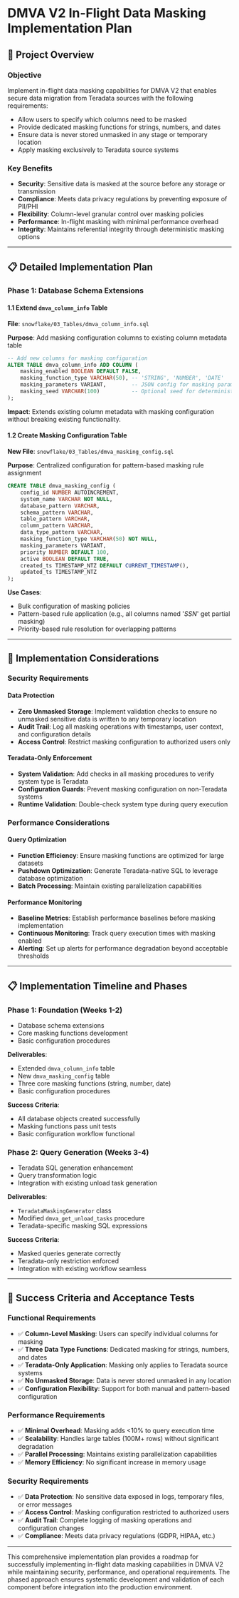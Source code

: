 # DMVA V2 In-Flight Data Masking Implementation Plan

## 🎯 **Project Overview**

### **Objective**
Implement in-flight data masking capabilities for DMVA V2 that enables secure data migration from Teradata sources with the following requirements:
- Allow users to specify which columns need to be masked
- Provide dedicated masking functions for strings, numbers, and dates
- Ensure data is never stored unmasked in any stage or temporary location
- Apply masking exclusively to Teradata source systems

### **Key Benefits**
- **Security**: Sensitive data is masked at the source before any storage or transmission
- **Compliance**: Meets data privacy regulations by preventing exposure of PII/PHI
- **Flexibility**: Column-level granular control over masking policies
- **Performance**: In-flight masking with minimal performance overhead
- **Integrity**: Maintains referential integrity through deterministic masking options

---

## 📋 **Detailed Implementation Plan**

### **Phase 1: Database Schema Extensions**

#### 1.1 Extend `dmva_column_info` Table
**File**: `snowflake/03_Tables/dmva_column_info.sql`

**Purpose**: Add masking configuration columns to existing column metadata table

```sql
-- Add new columns for masking configuration
ALTER TABLE dmva_column_info ADD COLUMN (
    masking_enabled BOOLEAN DEFAULT FALSE,
    masking_function_type VARCHAR(50), -- 'STRING', 'NUMBER', 'DATE'
    masking_parameters VARIANT,        -- JSON config for masking parameters
    masking_seed VARCHAR(100)          -- Optional seed for deterministic masking
);
```

**Impact**: Extends existing column metadata with masking configuration without breaking existing functionality.

#### 1.2 Create Masking Configuration Table
**New File**: `snowflake/03_Tables/dmva_masking_config.sql`

**Purpose**: Centralized configuration for pattern-based masking rule assignment

```sql
CREATE TABLE dmva_masking_config (
    config_id NUMBER AUTOINCREMENT,
    system_name VARCHAR NOT NULL,
    database_pattern VARCHAR,
    schema_pattern VARCHAR,
    table_pattern VARCHAR,
    column_pattern VARCHAR,
    data_type_pattern VARCHAR,
    masking_function_type VARCHAR(50) NOT NULL,
    masking_parameters VARIANT,
    priority NUMBER DEFAULT 100,
    active BOOLEAN DEFAULT TRUE,
    created_ts TIMESTAMP_NTZ DEFAULT CURRENT_TIMESTAMP(),
    updated_ts TIMESTAMP_NTZ
);
```

**Use Cases**:
- Bulk configuration of masking policies
- Pattern-based rule application (e.g., all columns named '*SSN*' get partial masking)
- Priority-based rule resolution for overlapping patterns

---

## 🔧 **Implementation Considerations**

### **Security Requirements**

#### Data Protection
- **Zero Unmasked Storage**: Implement validation checks to ensure no unmasked sensitive data is written to any temporary location
- **Audit Trail**: Log all masking operations with timestamps, user context, and configuration details
- **Access Control**: Restrict masking configuration to authorized users only

#### Teradata-Only Enforcement
- **System Validation**: Add checks in all masking procedures to verify system type is Teradata
- **Configuration Guards**: Prevent masking configuration on non-Teradata systems
- **Runtime Validation**: Double-check system type during query execution

### **Performance Considerations**

#### Query Optimization
- **Function Efficiency**: Ensure masking functions are optimized for large datasets
- **Pushdown Optimization**: Generate Teradata-native SQL to leverage database optimization
- **Batch Processing**: Maintain existing parallelization capabilities

#### Performance Monitoring
- **Baseline Metrics**: Establish performance baselines before masking implementation
- **Continuous Monitoring**: Track query execution times with masking enabled
- **Alerting**: Set up alerts for performance degradation beyond acceptable thresholds

---

## 📋 **Implementation Timeline and Phases**

### **Phase 1: Foundation (Weeks 1-2)**
- Database schema extensions
- Core masking functions development
- Basic configuration procedures

**Deliverables**:
- Extended `dmva_column_info` table
- New `dmva_masking_config` table
- Three core masking functions (string, number, date)
- Basic configuration procedures

**Success Criteria**:
- All database objects created successfully
- Masking functions pass unit tests
- Basic configuration workflow functional

### **Phase 2: Query Generation (Weeks 3-4)**
- Teradata SQL generation enhancement
- Query transformation logic
- Integration with existing unload task generation

**Deliverables**:
- `TeradataMaskingGenerator` class
- Modified `dmva_get_unload_tasks` procedure
- Teradata-specific masking SQL expressions

**Success Criteria**:
- Masked queries generate correctly
- Teradata-only restriction enforced
- Integration with existing workflow seamless

---

## 🎯 **Success Criteria and Acceptance Tests**

### **Functional Requirements**
- ✅ **Column-Level Masking**: Users can specify individual columns for masking
- ✅ **Three Data Type Functions**: Dedicated masking for strings, numbers, and dates
- ✅ **Teradata-Only Application**: Masking only applies to Teradata source systems
- ✅ **No Unmasked Storage**: Data is never stored unmasked in any location
- ✅ **Configuration Flexibility**: Support for both manual and pattern-based configuration

### **Performance Requirements**
- ✅ **Minimal Overhead**: Masking adds <10% to query execution time
- ✅ **Scalability**: Handles large tables (100M+ rows) without significant degradation
- ✅ **Parallel Processing**: Maintains existing parallelization capabilities
- ✅ **Memory Efficiency**: No significant increase in memory usage

### **Security Requirements**
- ✅ **Data Protection**: No sensitive data exposed in logs, temporary files, or error messages
- ✅ **Access Control**: Masking configuration restricted to authorized users
- ✅ **Audit Trail**: Complete logging of masking operations and configuration changes
- ✅ **Compliance**: Meets data privacy regulations (GDPR, HIPAA, etc.)

---

This comprehensive implementation plan provides a roadmap for successfully implementing in-flight data masking capabilities in DMVA V2 while maintaining security, performance, and operational requirements. The phased approach ensures systematic development and validation of each component before integration into the production environment.
